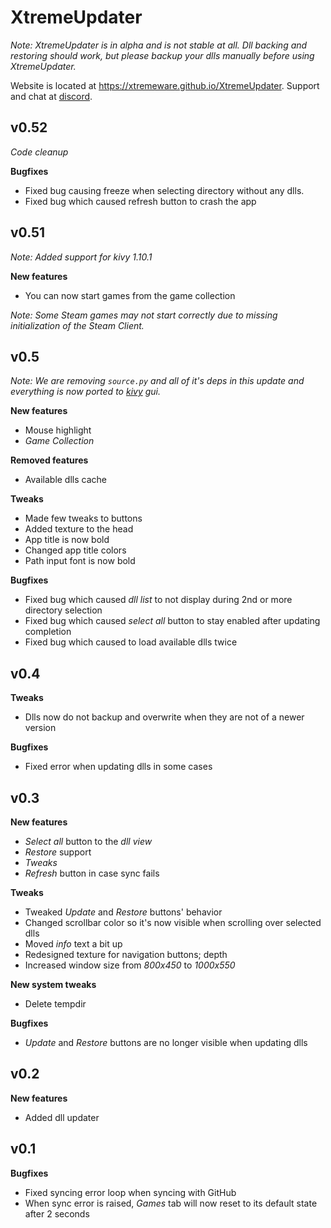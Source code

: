 # XtremeUpdater
*Note: XtremeUpdater is in alpha and is not stable at all. Dll backing and restoring should work, but please backup your dlls manually before using XtremeUpdater.*

Website is located at https://xtremeware.github.io/XtremeUpdater.
Support and chat at [discord](https://discord.gg/ZD6rxw9).

## v0.52
*Code cleanup*

**Bugfixes**
 - Fixed bug causing freeze when selecting directory without any dlls.
 - Fixed bug which caused refresh button to crash the app

## v0.51
*Note: Added support for kivy 1.10.1*

 **New features**
  - You can now start games from the game collection
  
  *Note: Some Steam games may not start correctly due to missing initialization of the Steam Client.*

## v0.5
*Note: We are removing `source.py` and all of it's deps in this update and everything is now ported to [kivy](https://github.com/kivy/kivy) gui.*

  **New features**
   - Mouse highlight
   - *Game Collection*

  **Removed features**
   - Available dlls cache

  **Tweaks**
   - Made few tweaks to buttons
   - Added texture to the head
   - App title is now bold
   - Changed app title colors
   - Path input font is now bold

  **Bugfixes**
   - Fixed bug which caused *dll list* to not display during 2nd or more directory selection
   - Fixed bug which caused *select all* button to stay enabled after updating completion
   - Fixed bug which caused to load available dlls twice

## v0.4
**Tweaks**
   - Dlls now do not backup and overwrite when they are not of a newer version

**Bugfixes**
   - Fixed error when updating dlls in some cases

## v0.3
  **New features**
   - *Select all* button to the *dll view*
   - *Restore* support
   - *Tweaks*
   - *Refresh* button in case sync fails

   **Tweaks**
   - Tweaked *Update* and *Restore* buttons' behavior
   - Changed scrollbar color so it's now visible when scrolling over selected dlls
   - Moved *info* text a bit up
   - Redesigned texture for navigation buttons; depth
   - Increased window size from *800x450* to *1000x550*

  **New system tweaks**
   - Delete tempdir

   **Bugfixes**
   - *Update* and *Restore* buttons are no longer visible when updating dlls

## v0.2
 **New features**
  - Added dll updater

## v0.1
**Bugfixes**
- Fixed syncing error loop when syncing with GitHub
- When sync error is raised, _Games_ tab will now reset to its default state after 2 seconds